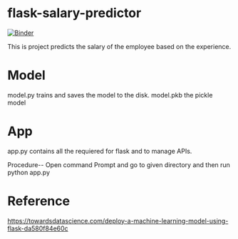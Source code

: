 # flask-salary-predictor

[![Binder](https://mybinder.org/badge_logo.svg)](https://mybinder.org/v2/gh/optixlab/flask-salary-predictor/master)

This is project predicts the salary of the employee based on the experience.

# Model
model.py trains and saves the model to the disk.
model.pkb the pickle model 

# App
app.py contains all the requiered for flask and to manage APIs.



Procedure--
Open command Prompt and go to given directory and then run python app.py

# Reference
https://towardsdatascience.com/deploy-a-machine-learning-model-using-flask-da580f84e60c
